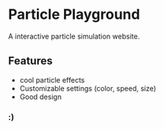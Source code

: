 # Particle Playground  

A interactive particle simulation website.  

## Features  
- cool particle effects  
- Customizable settings (color, speed, size)  
- Good design  
### :)
